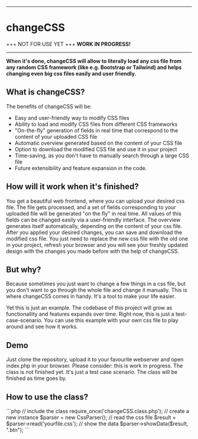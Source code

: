 
<hr>
<h1>changeCSS</h1>
+++ NOT FOR USE YET +++ <b>WORK IN PROGRESS!</b>
<hr>

<b>When it's done, changeCSS will allow to literally load any css file from any random CSS framework (like e.g. Bootstrap or Tailwind) and helps changing even big css files easily and user friendly.</b>
<h2>What is changeCSS?</h2>
The benefits of changeCSS will be:

- Easy and user-friendly way to modify CSS files
- Ability to load and modify CSS files from different CSS frameworks
- "On-the-fly" generation of fields in real time that correspond to the content of your uploaded CSS file
- Automatic overview generated based on the content of your CSS file
- Option to download the modified CSS file and use it in your project
- Time-saving, as you don't have to manually search through a large CSS file
- Future extensibility and feature expansion in the code.


<h2>How will it work when it's finished?</h2>
You get a beautiful web frontend, where you can upload your desired css file. The file gets processed, and a set of fields corresponding to your uploaded file will be generated "on the fly" in real time. All values of this fields can be changed easily via a user-friendly interface. The overview generates itself automatically, depending on the content of your css file. After you applied your desired changes, you can save and download the modified css file. You just need to replace the new css file with the old one in your project, refresh your browser and you will see your freshly updated design with the changes you made before with the help of changeCSS.

<h2>But why?</h2>
Because sometimes you just want to change a few things in a css file, but you don't want to go through the whole file and change it manually. This is where changeCSS comes in handy. It's a tool to make your life easier.


Yet this is just an example. The codebase of this project will grow as functionallity and features expands over time.
Right now, this is just a test-case-scenario. You can use this example with your own css file to play around and see how it works.


<h2>Demo</h2>
Just clone the repository, upload it to your favourite webserver and open index.php in your browser. Please consider: this is work in progress. The class is not finished yet. It's just a test case scenario. The class will be finished as time goes by.

<h2>How to use the class?</h2>
```php
// include the class
require_once('changeCSS.class.php');
// create a new instance
$parser = new CssParser();
// read the css file
$result = $parser->read('yourfile.css');
// show the data
$parser->showData($result, ".btn");
```